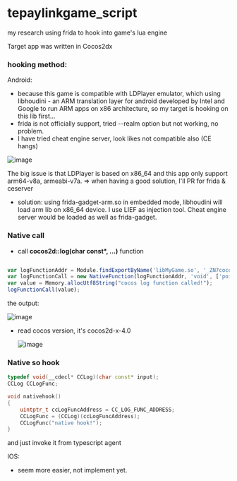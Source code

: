 # tepaylinkgame_script

my research using frida to hook into game's lua engine

Target app was written in Cocos2dx

### hooking method:

Android:
- because this game is compatible with LDPlayer emulator, which using libhoudini - an ARM translation layer for android developed by Intel and Google to run ARM apps on x86 architecture, so my target is hooking on this lib first...
- frida is not officially support, tried --realm option but not working, no problem.
- I have tried cheat engine server, look likes not compatible also (CE hangs)

![image](https://github.com/toanlcgift/tepaylinkgame_script/assets/12400049/d706547d-4db1-4b90-98e8-0af6b8f80ae9)

  The big issue is that LDPlayer is based on x86_64 and this app only support arm64-v8a, armeabi-v7a. => when having a good solution, I'll PR for frida & ceserver
  
- solution: using frida-gadget-arm.so in embedded mode, libhoudini will load arm lib on x86_64 device. I use LIEF as injection tool. Cheat engine server would be loaded as well as frida-gadget.

### Native call

- call <b>cocos2d::log(char const*, ...)</b> function
``` javascript

var logFunctionAddr = Module.findExportByName('libMyGame.so', '_ZN7cocos2d3logEPKcz') ?? new NativePointer(0x00);
var logFunctionCall = new NativeFunction(logFunctionAddr, 'void', ['pointer']);
var value = Memory.allocUtf8String("cocos log function called!");
logFunctionCall(value);

```
the output:

![image](https://github.com/toanlcgift/tepaylinkgame_script/assets/12400049/f659208d-f3fe-41bb-916f-a6abe715f811)

- read cocos version, it's cocos2d-x-4.0
 
  ![image](https://github.com/toanlcgift/tepaylinkgame_script/assets/12400049/0d6361e9-4980-4f9f-8e5d-a97d90c0c868)


### Native so hook

``` C++
typedef void(__cdecl* CCLog)(char const* input);
CCLog CCLogFunc;

void nativehook()
{
	uintptr_t ccLogFuncAddress = CC_LOG_FUNC_ADDRESS;
	CCLogFunc = (CCLog)(ccLogFuncAddress);
	CCLogFunc("native hook!");
}
```

and just invoke it from typescript agent

IOS:
- seem more easier, not implement yet. 
